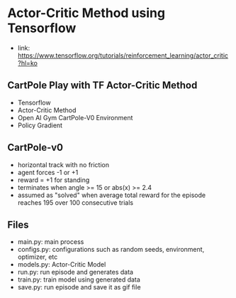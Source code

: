 # Actor-Critic Method using Tensorflow
- link: https://www.tensorflow.org/tutorials/reinforcement_learning/actor_critic?hl=ko

## CartPole Play with TF Actor-Critic Method
- Tensorflow
- Actor-Critic Method
- Open AI Gym CartPole-V0 Environment
- Policy Gradient

## CartPole-v0
- horizontal track with no friction
- agent forces -1 or +1
- reward = +1 for standing
- terminates when angle >= 15 or abs(x) >= 2.4
- assumed as "solved" when average total reward for the episode reaches 195 over 100 consecutive trials

## Files
- main.py: main process
- configs.py: configurations such as random seeds, environment, optimizer, etc
- models.py: Actor-Critic Model
- run.py: run episode and generates data
- train.py: train model using generated data
- save.py: run episode and save it as gif file